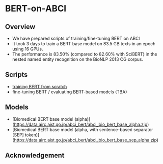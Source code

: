 # BERT-on-ABCI

## Overview

- We have prepared scripts of training/fine-tuning BERT on ABCI
- It took 3 days to train a BERT base model on 83.5 GB texts in an epoch using 16 GPUs. 
- The performance is 83.50% (compared to 82.60% with SciBERT) in the nested named entity recognition on the BioNLP 2013 CG corpus.

## Scripts

- [training BERT from scratch](https://github.com/aistairc/kirt_bert_on_abci)
- fine-tuning BERT / evaluating BERT-based models (TBA)

## Models

- [Biomedical BERT base model (alpha)] (https://data.airc.aist.go.jp/abci_bert/abci_bio_bert_base_alpha.zip)
- [Biomedical BERT base model (alpha, with sentence-based separator [SEP] token)] (https://data.airc.aist.go.jp/abci_bert/abci_bio_bert_base_sep_alpha.zip)

## Acknowledgement
